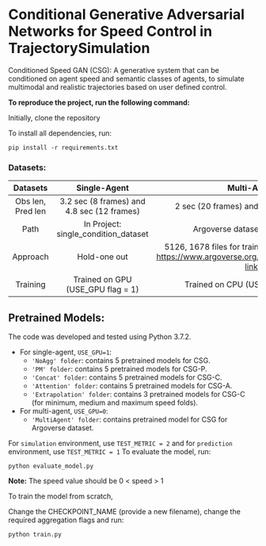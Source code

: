 # **Conditional Generative Adversarial Networks for Speed Control in TrajectorySimulation**

Conditioned Speed GAN (CSG): A generative system that can be conditioned on agent speed and semantic classes of agents, to simulate multimodal and realistic trajectories based on user defined control. 

**To reproduce the project, run the following command:**

Initially, clone the repository

To install all dependencies, run:
````
pip install -r requirements.txt
````

### Datasets:
| Datasets |      Single-Agent      |      Multi-Agent      |
|:-------------:|:-------------:|:-------------:|
| Obs len, Pred len |  3.2 sec (8 frames) and 4.8 sec (12 frames) | 2 sec (20 frames) and 3 sec (30 frames) |
| Path |    In Project: single_condition_dataset  |  Argoverse dataset version v1.1 |
| Approach | Hold-one out |    5126, 1678 files for train and test respectively https://www.argoverse.org/data.html#forecasting-link |
| Training | Trained on GPU (USE_GPU flag = 1) |    Trained on CPU (USE_GPU flag = 0) |


## Pretrained Models:
The code was developed and tested using Python 3.7.2.
- For single-agent, `USE_GPU=1`:
    - `'NoAgg' folder`: contains 5 pretrained models for CSG.
    - `'PM' folder`: contains 5 pretrained models for CSG-P.
    - `'Concat' folder`: contains 5 pretrained models for CSG-C.
    - `'Attention' folder`: contains 5 pretrained models for CSG-A.
    - `'Extrapolation' folder`: contains 3 pretrained models for CSG-C (for minimum, medium and maximum speed folds).
- For multi-agent, `USE_GPU=0`:
    - `'MultiAgent' folder`: contains pretrained model for CSG for Argoverse dataset.
    

For `simulation` environment, use `TEST_METRIC = 2` and for `prediction` environment, use `TEST_METRIC = 1` To evaluate the model, run:
````
python evaluate_model.py
````

**Note:** The speed value should be 0 < speed > 1

To train the model from scratch, 

Change the CHECKPOINT_NAME (provide a new filename), change the required aggregation flags and run:
````
python train.py
````

